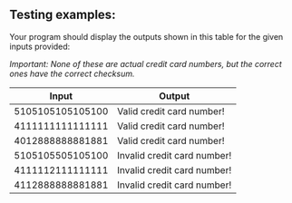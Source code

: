 ## Testing examples:

Your program should display the outputs shown in this table for the given
inputs provided:

*Important: None of these are actual credit card numbers, but the correct
ones have the correct checksum.*

| Input            | Output                      |
| ---------------- | --------------------------- |
| 5105105105105100 | Valid credit card number!   |
| 4111111111111111 | Valid credit card number!   |
| 4012888888881881 | Valid credit card number!   |
| 5105105505105100 | Invalid credit card number! |
| 4111112111111111 | Invalid credit card number! |
| 4112888888881881 | Invalid credit card number! |
